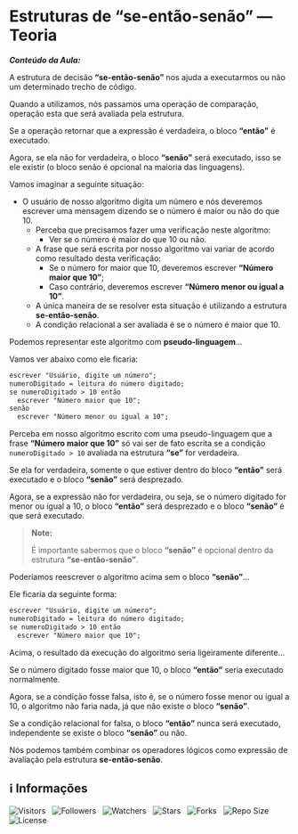 <!-- Título -->
# Estruturas de “se-então-senão” — Teoria

***Conteúdo da Aula:***

A estrutura de decisão **“se-então-senão”** nos ajuda a executarmos ou não um determinado trecho de código.

Quando a utilizamos, nós passamos uma operação de comparação, operação esta que será avaliada pela estrutura.

Se a operação retornar que a expressão é verdadeira, o bloco **“então”** é executado.

Agora, se ela não for verdadeira, o bloco **“senão”** será executado, isso se ele existir (o bloco senão é opcional na maioria das linguagens).

Vamos imaginar a seguinte situação:

* O usuário de nosso algoritmo digita um número e nós deveremos escrever uma mensagem dizendo se o número é maior ou não do que 10.
  * Perceba que precisamos fazer uma verificação neste algoritmo:
    * Ver se o número é maior do que 10 ou não.
  * A frase que será escrita por nosso algoritmo vai variar de acordo como resultado desta verificação:
    * Se o número for maior que 10, deveremos escrever **“Número maior que 10”**;
    * Caso contrário, deveremos escrever **“Número menor ou igual a 10”**.
  * A única maneira de se resolver esta situação é utilizando a estrutura **se-então-senão**.
  * A condição relacional a ser avaliada é se o número é maior que 10.

Podemos representar este algoritmo com **pseudo-linguagem**...

Vamos ver abaixo como ele ficaria:

```markdown
escrever "Usuário, digite um número";
numeroDigitado = leitura do número digitado;
se numeroDigitado > 10 então
  escrever "Número maior que 10";
senão
  escrever "Número menor ou igual a 10";
```

Perceba em nosso algoritmo escrito com uma pseudo-linguagem que a frase **“Número maior que 10”** só vai ser de fato escrita se a condição `numeroDigitado > 10` avaliada na estrutura **“se”** for verdadeira.

Se ela for verdadeira, somente o que estiver dentro do bloco **“então”** será executado e o bloco **“senão”** será desprezado.

Agora, se a expressão não for verdadeira, ou seja, se o número digitado for menor ou igual a 10, o bloco **“então”** será desprezado e o bloco **“senão”** é que será executado.

> **Note:**
>
> É importante sabermos que o bloco **“senão”** é opcional dentro da estrutura **“se-então-senão”**.

Poderíamos reescrever o algoritmo acima sem o bloco **“senão”**...

Ele ficaria da seguinte forma:

```markdown
escrever "Usuário, digite um número";
numeroDigitado = leitura do número digitado;
se numeroDigitado > 10 então
  escrever "Número maior que 10";
```

Acima, o resultado da execução do algoritmo seria ligeiramente diferente...

Se o número digitado fosse maior que 10, o bloco **“então”** seria executado normalmente.

Agora, se a condição fosse falsa, isto é, se o número fosse menor ou igual a 10, o algoritmo não faria nada, já que não existe o bloco **“senão”**.

Se a condição relacional for falsa, o bloco **“então”** nunca será executado, independente se existe o bloco **“senão”** ou não.

Nós podemos também combinar os operadores lógicos como expressão de avaliação pela estrutura **se-então-senão**.

<!-- Information -->
## &#8505; Informações

![Visitors](https://api.visitorbadge.io/api/visitors?path=Devsgeeknerd%2Fcla-est-ent-sen-teo-est-dec-log-par-pro-com-bas&label=Visitantes&labelColor=%23f9e64f&countColor=%23008000&style=plastic "Total de Visitas")
&nbsp;
![Followers](https://img.shields.io/github/followers/Devsgeeknerd?style=p&label=Seguidores&labelColor=f9e64f&color=008000 "Total de Seguidores")
&nbsp;
![Watchers](https://img.shields.io/github/watchers/Devsgeeknerd/cla-est-ent-sen-teo-est-dec-log-par-pro-com-bas?style=p&label=Observadores&labelColor=f9e64f&color=008000 "Total de Observadores")
&nbsp;
![Stars](https://img.shields.io/github/stars/Devsgeeknerd/cla-est-ent-sen-teo-est-dec-log-par-pro-com-bas?style=p&label=Estrelas&labelColor=f9e64f&color=008000 "Total de Estrelas")
&nbsp;
![Forks](https://img.shields.io/github/forks/Devsgeeknerd/cla-est-ent-sen-teo-est-dec-log-par-pro-com-bas?style=p&label=Bifurcações&labelColor=f9e64f&color=008000 "Total de Bifurcações")
&nbsp;
![Repo Size](https://img.shields.io/github/repo-size/Devsgeeknerd/cla-est-ent-sen-teo-est-dec-log-par-pro-com-bas?style=p&label=Tamanho&labelColor=f9e64f&color=008000& "Tamanho do Repositório")
&nbsp;
![License](https://img.shields.io/github/license/Devsgeeknerd/cla-est-ent-sen-teo-est-dec-log-par-pro-com-bas?style=p&label=Licença&labelColor=f9e64f&color=008000 "Licença do Repositório")
